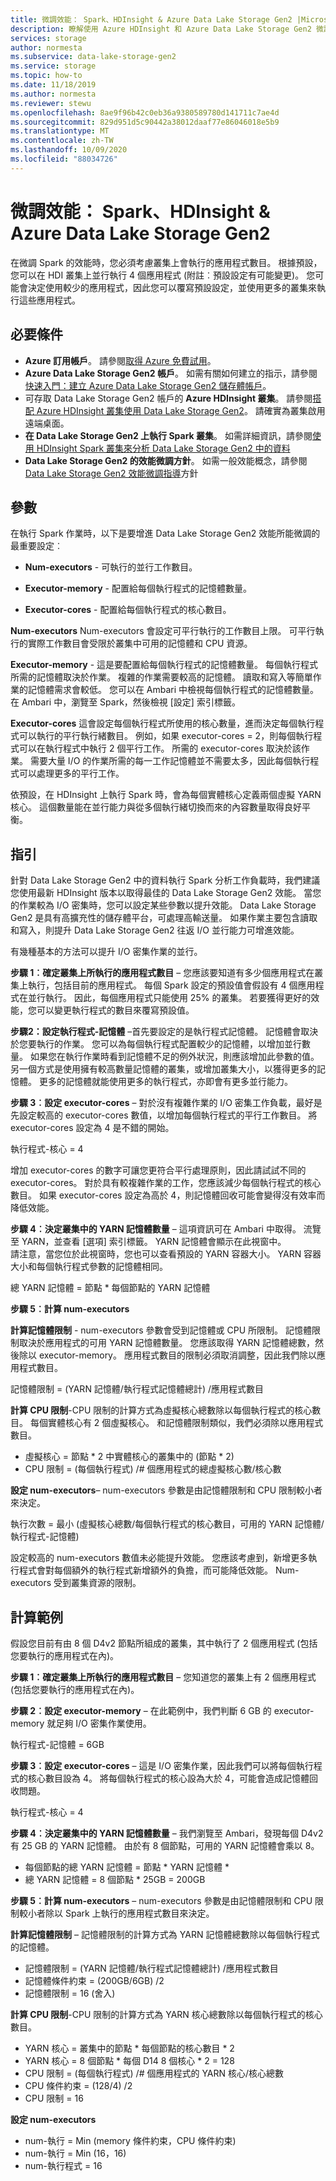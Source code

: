 ```yaml
---
title: 微調效能： Spark、HDInsight & Azure Data Lake Storage Gen2 |Microsoft Docs
description: 瞭解使用 Azure HDInsight 和 Azure Data Lake Storage Gen2 微調 Spark 效能的指導方針。
services: storage
author: normesta
ms.subservice: data-lake-storage-gen2
ms.service: storage
ms.topic: how-to
ms.date: 11/18/2019
ms.author: normesta
ms.reviewer: stewu
ms.openlocfilehash: 8ae9f96b42c0eb36a9380589780d141711c7ae4d
ms.sourcegitcommit: 829d951d5c90442a38012daaf77e86046018e5b9
ms.translationtype: MT
ms.contentlocale: zh-TW
ms.lasthandoff: 10/09/2020
ms.locfileid: "88034726"
---
```

# <a name="tune-performance-spark-hdinsight--azure-data-lake-storage-gen2"></a>微調效能： Spark、HDInsight & Azure Data Lake Storage Gen2

在微調 Spark 的效能時，您必須考慮叢集上會執行的應用程式數目。  根據預設，您可以在 HDI 叢集上並行執行 4 個應用程式 (附註︰預設設定有可能變更)。  您可能會決定使用較少的應用程式，因此您可以覆寫預設設定，並使用更多的叢集來執行這些應用程式。  

## <a name="prerequisites"></a>必要條件

* **Azure 訂用帳戶**。 請參閱[取得 Azure 免費試用](https://azure.microsoft.com/pricing/free-trial/)。
* **Azure Data Lake Storage Gen2 帳戶**。 如需有關如何建立的指示，請參閱 [快速入門：建立 Azure Data Lake Storage Gen2 儲存體帳戶](data-lake-storage-quickstart-create-account.md)。
* 可存取 Data Lake Storage Gen2 帳戶的 **Azure HDInsight 叢集**。 請參閱[搭配 Azure HDInsight 叢集使用 Data Lake Storage Gen2](https://docs.microsoft.com/azure/hdinsight/hdinsight-hadoop-use-data-lake-storage-gen2)。 請確實為叢集啟用遠端桌面。
* **在 Data Lake Storage Gen2 上執行 Spark 叢集**。  如需詳細資訊，請參閱[使用 HDInsight Spark 叢集來分析 Data Lake Storage Gen2 中的資料](https://docs.microsoft.com/azure/hdinsight/hdinsight-apache-spark-use-with-data-lake-store)
* **Data Lake Storage Gen2 的效能微調方針**。  如需一般效能概念，請參閱[Data Lake Storage Gen2 效能微調指導](data-lake-storage-performance-tuning-guidance.md)方針 

## <a name="parameters"></a>參數

在執行 Spark 作業時，以下是要增進 Data Lake Storage Gen2 效能所能微調的最重要設定︰

* **Num-executors** - 可執行的並行工作數目。

* **Executor-memory** - 配置給每個執行程式的記憶體數量。

* **Executor-cores** - 配置給每個執行程式的核心數目。                     

**Num-executors** Num-executors 會設定可平行執行的工作數目上限。  可平行執行的實際工作數目會受限於叢集中可用的記憶體和 CPU 資源。

**Executor-memory** - 這是要配置給每個執行程式的記憶體數量。  每個執行程式所需的記憶體取決於作業。  複雜的作業需要較高的記憶體。  讀取和寫入等簡單作業的記憶體需求會較低。  您可以在 Ambari 中檢視每個執行程式的記憶體數量。  在 Ambari 中，瀏覽至 Spark，然後檢視 [設定] 索引標籤。  

**Executor-cores** 這會設定每個執行程式所使用的核心數量，進而決定每個執行程式可以執行的平行執行緒數目。  例如，如果 executor-cores = 2，則每個執行程式可以在執行程式中執行 2 個平行工作。  所需的 executor-cores 取決於該作業。  需要大量 I/O 的作業所需的每一工作記憶體並不需要太多，因此每個執行程式可以處理更多的平行工作。

依預設，在 HDInsight 上執行 Spark 時，會為每個實體核心定義兩個虛擬 YARN 核心。  這個數量能在並行能力與從多個執行緒切換而來的內容數量取得良好平衡。  

## <a name="guidance"></a>指引

針對 Data Lake Storage Gen2 中的資料執行 Spark 分析工作負載時，我們建議您使用最新 HDInsight 版本以取得最佳的 Data Lake Storage Gen2 效能。 當您的作業較為 I/O 密集時，您可以設定某些參數以提升效能。  Data Lake Storage Gen2 是具有高擴充性的儲存體平台，可處理高輸送量。  如果作業主要包含讀取和寫入，則提升 Data Lake Storage Gen2 往返 I/O 並行能力可增進效能。

有幾種基本的方法可以提升 I/O 密集作業的並行。

**步驟 1︰確定叢集上所執行的應用程式數目** – 您應該要知道有多少個應用程式在叢集上執行，包括目前的應用程式。  每個 Spark 設定的預設值會假設有 4 個應用程式在並行執行。  因此，每個應用程式只能使用 25% 的叢集。  若要獲得更好的效能，您可以變更執行程式的數目來覆寫預設值。  

**步驟2：設定執行程式-記憶體** –首先要設定的是執行程式記憶體。  記憶體會取決於您要執行的作業。  您可以為每個執行程式配置較少的記憶體，以增加並行數量。  如果您在執行作業時看到記憶體不足的例外狀況，則應該增加此參數的值。  另一個方式是使用擁有較高數量記憶體的叢集，或增加叢集大小，以獲得更多的記憶體。  更多的記憶體就能使用更多的執行程式，亦即會有更多並行能力。

**步驟 3︰設定 executor-cores** – 對於沒有複雜作業的 I/O 密集工作負載，最好是先設定較高的 executor-cores 數值，以增加每個執行程式的平行工作數目。  將 executor-cores 設定為 4 是不錯的開始。   

執行程式-核心 = 4

增加 executor-cores 的數字可讓您更符合平行處理原則，因此請試試不同的 executor-cores。  對於具有較複雜作業的工作，您應該減少每個執行程式的核心數目。  如果 executor-cores 設定為高於 4，則記憶體回收可能會變得沒有效率而降低效能。

**步驟 4︰決定叢集中的 YARN 記憶體數量** – 這項資訊可在 Ambari 中取得。  流覽至 YARN，並查看 [選項] 索引標籤。 YARN 記憶體會顯示在此視窗中。  
請注意，當您位於此視窗時，您也可以查看預設的 YARN 容器大小。  YARN 容器大小和每個執行程式參數的記憶體相同。

總 YARN 記憶體 = 節點 * 每個節點的 YARN 記憶體

**步驟 5︰計算 num-executors**

**計算記憶體限制** - num-executors 參數會受到記憶體或 CPU 所限制。  記憶體限制取決於應用程式的可用 YARN 記憶體數量。  您應該取得 YARN 記憶體總數，然後除以 executor-memory。  應用程式數目的限制必須取消調整，因此我們除以應用程式數目。

記憶體限制 = (YARN 記憶體/執行程式記憶體總計) /應用程式數目

**計算 CPU 限制**-CPU 限制的計算方式為虛擬核心總數除以每個執行程式的核心數目。  每個實體核心有 2 個虛擬核心。  和記憶體限制類似，我們必須除以應用程式數目。

- 虛擬核心 = 節點 * 2 中實體核心的叢集中的 (節點 * 2) 
- CPU 限制 = (每個執行程式) /# 個應用程式的總虛擬核心數/核心數

**設定 num-executors**– num-executors 參數是由記憶體限制和 CPU 限制較小者來決定。 

執行次數 = 最小 (虛擬核心總數/每個執行程式的核心數目，可用的 YARN 記憶體/執行程式-記憶體) 

設定較高的 num-executors 數值未必能提升效能。  您應該考慮到，新增更多執行程式會對每個額外的執行程式新增額外的負擔，而可能降低效能。  Num-executors 受到叢集資源的限制。    

## <a name="example-calculation"></a>計算範例

假設您目前有由 8 個 D4v2 節點所組成的叢集，其中執行了 2 個應用程式 (包括您要執行的應用程式在內)。  

**步驟 1︰確定叢集上所執行的應用程式數目** – 您知道您的叢集上有 2 個應用程式 (包括您要執行的應用程式在內)。  

**步驟 2︰設定 executor-memory** – 在此範例中，我們判斷 6 GB 的 executor-memory 就足夠 I/O 密集作業使用。  

執行程式-記憶體 = 6GB

**步驟 3︰設定 executor-cores** – 這是 I/O 密集作業，因此我們可以將每個執行程式的核心數目設為 4。  將每個執行程式的核心設為大於 4，可能會造成記憶體回收問題。  

執行程式-核心 = 4

**步驟 4︰決定叢集中的 YARN 記憶體數量** – 我們瀏覽至 Ambari，發現每個 D4v2 有 25 GB 的 YARN 記憶體。  由於有 8 個節點，可用的 YARN 記憶體會乘以 8。

- 每個節點的總 YARN 記憶體 = 節點 * YARN 記憶體 *
- 總 YARN 記憶體 = 8 個節點 * 25GB = 200GB

**步驟 5︰計算 num-executors** – num-executors 參數是由記憶體限制和 CPU 限制較小者除以 Spark 上執行的應用程式數目來決定。    

**計算記憶體限制** – 記憶體限制的計算方式為 YARN 記憶體總數除以每個執行程式的記憶體。

- 記憶體限制 = (YARN 記憶體/執行程式記憶體總計) /應用程式數目
- 記憶體條件約束 = (200GB/6GB) /2
- 記憶體限制 = 16 (舍入) 

**計算 CPU 限制**-CPU 限制的計算方式為 YARN 核心總數除以每個執行程式的核心數目。

- YARN 核心 = 叢集中的節點 * 每個節點的核心數目 * 2
- YARN 核心 = 8 個節點 * 每個 D14 8 個核心 * 2 = 128
- CPU 限制 = (每個執行程式) /# 個應用程式的 YARN 核心/核心總數
- CPU 條件約束 = (128/4) /2
- CPU 限制 = 16

**設定 num-executors**

- num-執行 = Min (memory 條件約束，CPU 條件約束) 
- num-執行 = Min (16，16) 
- num-執行程式 = 16

